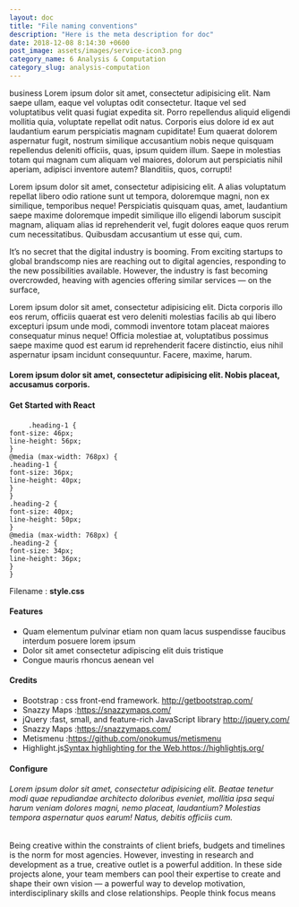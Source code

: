 ```yaml
---
layout: doc
title: "File naming conventions"
description: "Here is the meta description for doc"
date: 2018-12-08 8:14:30 +0600
post_image: assets/images/service-icon3.png
category_name: 6 Analysis & Computation
category_slug: analysis-computation
---
```


<p>business Lorem ipsum dolor sit amet, consectetur adipisicing elit. Nam saepe ullam, eaque vel voluptas odit consectetur. Itaque vel sed voluptatibus velit quasi fugiat expedita sit. Porro repellendus aliquid eligendi mollitia quia, voluptate repellat odit natus. Corporis eius dolore id ex aut laudantium earum perspiciatis magnam cupiditate! Eum quaerat dolorem aspernatur fugit, nostrum similique accusantium nobis neque quisquam repellendus deleniti officiis, quas, ipsum quidem illum. Saepe in molestias totam qui magnam cum aliquam vel maiores, dolorum aut perspiciatis nihil aperiam, adipisci inventore autem? Blanditiis, quos, corrupti!</p>
<p>Lorem ipsum dolor sit amet, consectetur adipisicing elit. A alias voluptatum repellat libero odio ratione sunt ut tempora, doloremque magni, non ex similique, temporibus neque! Perspiciatis quisquam quas, amet, laudantium saepe maxime doloremque impedit similique illo eligendi laborum suscipit magnam, aliquam alias id reprehenderit vel, fugit dolores eaque quos rerum cum necessitatibus. Quibusdam accusantium ut esse qui, cum.</p>
<p>It’s no secret that the digital industry is booming. From exciting startups to global brandscomp nies are reaching out to digital agencies, responding to the new possibilities available. However, the industry is fast becoming overcrowded, heaving with agencies offering similar services — on the surface, </p>
<p>Lorem ipsum dolor sit amet, consectetur adipisicing elit. Dicta corporis illo eos rerum, officiis quaerat est vero deleniti molestias facilis ab qui libero excepturi ipsum unde modi, commodi inventore totam placeat maiores consequatur minus neque! Officia molestiae at, voluptatibus possimus saepe maxime quod est earum id reprehenderit facere distinctio, eius nihil aspernatur ipsam incidunt consequuntur. Facere, maxime, harum.</p>
<h4>Lorem ipsum dolor sit amet, consectetur adipisicing elit. Nobis placeat, accusamus corporis.</h4>
<h4 class="heading-4">Get Started with React</h4>
<pre>
	<code class="language-css">.heading-1 {
font-size: 46px;
line-height: 56px;
}
@media (max-width: 768px) {
.heading-1 {
font-size: 36px;
line-height: 40px;
}
}
.heading-2 {
font-size: 40px;
line-height: 50px;
}
@media (max-width: 768px) {
.heading-2 {
font-size: 34px;
line-height: 36px;
}
}</code></pre>
<p>Filename : <strong>style.css</strong></p>
 
<h4 class="heading-4">Features  </h4>
<ul class="unorder-list">
<li>Quam elementum pulvinar etiam non quam lacus suspendisse faucibus interdum posuere lorem ipsum</li>
 <li>Dolor sit amet consectetur adipiscing elit duis tristique </li>
<li>Congue mauris rhoncus aenean vel </li>
</ul>
<h4 class="heading-4">Credits</h4>
<ul class="order-list">
  <li>Bootstrap : css front-end framework. <a href="#">http://getbootstrap.com/</a></li>
<li>Snazzy Maps :<a href="#">https://snazzymaps.com/</a></li>
<li>jQuery :fast, small, and feature-rich JavaScript library <a href="#">http://jquery.com/</a></li>
<li>Snazzy Maps :<a href="#">https://snazzymaps.com/</a></li>
<li>Metismenu :<a href="#">https://github.com/onokumus/metismenu</a></li>
<li>Highlight.js<a href="#">Syntax highlighting for the Web.https://highlightjs.org/</a></li>
</ul>
<h4 class="heading-4">Configure</h4>
<h6>Lorem ipsum dolor sit amet, consectetur adipisicing elit. Beatae tenetur modi quae repudiandae architecto doloribus eveniet, mollitia ipsa sequi harum veniam dolores magni, nemo placeat, laudantium? Molestias tempora aspernatur quos earum! Natus, debitis officiis cum.</h6>
<p>Being creative within the constraints of client briefs, budgets and timelines is the norm for most agencies. However, investing in research and development as a true, creative outlet is a powerful addition. In these side projects alone, your team members can pool their expertise to create and shape their own vision — a powerful way to develop motivation, interdisciplinary skills and close relationships. People think focus means
</p>

